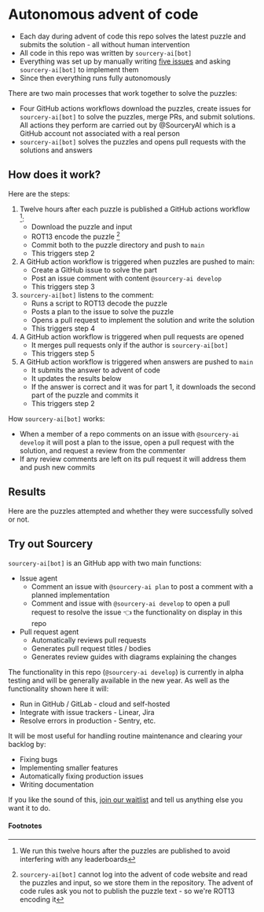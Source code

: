 # Autonomous advent of code

- Each day during advent of code this repo solves the latest puzzle and submits the solution - all without human intervention
- All code in this repo was written by `sourcery-ai[bot]`
- Everything was set up by manually writing [five issues](https://github.com/sourcery-ai/autonomous-advent-of-code/labels/inception) and asking `sourcery-ai[bot]` to implement them
- Since then everything runs fully autonomously

There are two main processes that work together to solve the puzzles:

- Four GitHub actions workflows download the puzzles, create issues for `sourcery-ai[bot]` to solve the puzzles, merge PRs, and submit solutions. All actions they perform are carried out by @SourceryAI which is a GitHub account not associated with a real person
- `sourcery-ai[bot]` solves the puzzles and opens pull requests with the solutions and answers

## How does it work?

Here are the steps:

1. Twelve hours after each puzzle is published a GitHub actions workflow [^1]:
   - Download the puzzle and input
   - ROT13 encode the puzzle [^2]
   - Commit both to the puzzle directory and push to `main`
   - This triggers step 2
2. A GitHub action workflow is triggered when puzzles are pushed to main:
   - Create a GitHub issue to solve the part
   - Post an issue comment with content `@sourcery-ai develop`
   - This triggers step 3
3. `sourcery-ai[bot]` listens to the comment:
   - Runs a script to ROT13 decode the puzzle
   - Posts a plan to the issue to solve the puzzle
   - Opens a pull request to implement the solution and write the solution
   - This triggers step 4
4. A GitHub action workflow is triggered when pull requests are opened
   - It merges pull requests only if the author is `sourcery-ai[bot]`
   - This triggers step 5
5. A GitHub action workflow is triggered when answers are pushed to `main`
   - It submits the answer to advent of code
   - It updates the results below
   - If the answer is correct and it was for part 1, it downloads the second part of the puzzle and commits it
   - This triggers step 2

How `sourcery-ai[bot]` works:

- When a member of a repo comments on an issue with `@sourcery-ai develop` it will post a plan to the issue, open a pull request with the solution, and request a review from the commenter
- If any review comments are left on its pull request it will address them and push new commits

## Results

Here are the puzzles attempted and whether they were successfully solved or not.

<!-- begin-results: 2024 -->
<!-- end-results: 2024 -->

## Try out Sourcery

`sourcery-ai[bot]` is an GitHub app with two main functions:

- Issue agent
  - Comment an issue with `@sourcery-ai plan` to post a comment with a planned implementation
  - Comment and issue with `@sourcery-ai develop` to open a pull request to resolve the issue 👈 the functionality on display in this repo
- Pull request agent
  - Automatically reviews pull requests
  - Generates pull request titles / bodies
  - Generates review guides with diagrams explaining the changes

The functionality in this repo (`@sourcery-ai develop`) is currently in alpha testing and will be generally available in the new year. As well as the functionality shown here it will:

- Run in GitHub / GitLab - cloud and self-hosted
- Integrate with issue trackers - Linear, Jira
- Resolve errors in production - Sentry, etc.

It will be most useful for handling routine maintenance and clearing your backlog by:

- Fixing bugs
- Implementing smaller features
- Automatically fixing production issues
- Writing documentation

If you like the sound of this, [join our waitlist](https://getsourcery.netlify.app/) and tell us anything else you want it to do.

#### Footnotes

[^1]: We run this twelve hours after the puzzles are published to avoid interfering with any leaderboards
[^2]: `sourcery-ai[bot]` cannot log into the advent of code website and read the puzzles and input, so we store them in the repository. The advent of code rules ask you not to publish the puzzle text - so we're ROT13 encoding it
